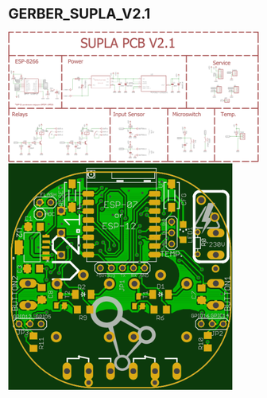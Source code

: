 # GERBER_SUPLA_V2.1
![SUPLA Schemat](https://github.com/Espablo/GERBER_SUPLA_V2.1/blob/master/Supla_v2.1_sch.png "Schemat")
![SUPLA TOP_PCB](https://github.com/Espablo/GERBER_SUPLA_V2.1/blob/master/Supla_v2.1_brd.png "TOP_PCB")
